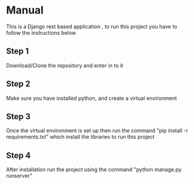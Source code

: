 # Manual

This is a Django rest based application , to run this project you have to follow the instructions below

## Step 1

Download/Clone the repository and enter in to it

## Step 2

Make sure you have installed python, and create a virtual environment

## Step 3

Once the virtual environment is set up then run the command "pip install -r requirements.txt" which install the libraries to run this project

## Step 4

After installation run the project using the command "python manage.py runserver"